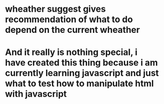 # wheather suggest gives recommendation of what to do depend on the current wheather
# And it really is nothing special, i have created this thing because i am currently learning javascript and just what to test how to manipulate html with javascript
